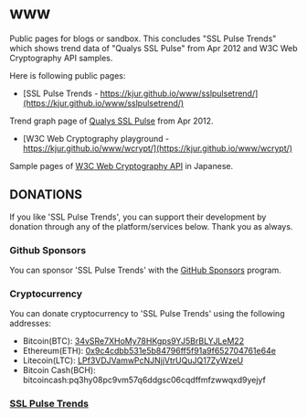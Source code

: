 # www
Public pages for blogs or sandbox. This concludes "SSL Pulse Trends" which shows trend data of "Qualys SSL Pulse" from Apr 2012 and W3C Web Cryptography API samples.

Here is following public pages:

- [SSL Pulse Trends - https://kjur.github.io/www/sslpulsetrend/](https://kjur.github.io/www/sslpulsetrend/)

Trend graph page of [Qualys SSL Pulse](https://www.ssllabs.com/ssl-pulse/) from Apr 2012.

- [W3C Web Cryptography playground - https://kjur.github.io/www/wcrypt/](https://kjur.github.io/www/wcrypt/)

Sample pages of [W3C Web Cryptography API](https://www.w3.org/TR/WebCryptoAPI/) in Japanese.

## DONATIONS

If you like 'SSL Pulse Trends', you can support their development by donation through any of the platform/services below. Thank you as always.

### Github Sponsors
You can sponsor 'SSL Pulse Trends' with the [GitHub Sponsors](https://github.com/sponsors/kjur) program.

### Cryptocurrency
You can donate cryptocurrency to 'SSL Pulse Trends' using the following addresses:
- Bitcoin(BTC): [34vSRe7XHoMy78HKgps9YJ5BrBLYJLeM22](https://en.cryptobadges.io/donate/34vSRe7XHoMy78HKgps9YJ5BrBLYJLeM22)
- Ethereum(ETH): [0x9c4cdbb531e5b84796ff5f91a9f652704761e64e](https://en.cryptobadges.io/donate/0x9c4cdbb531e5b84796ff5f91a9f652704761e64e)
- Litecoin(LTC): [LPf3VDJVamwPcNJNjjVtrUQuJQ17ZyWzeU](https://en.cryptobadges.io/donate/LPf3VDJVamwPcNJNjjVtrUQuJQ17ZyWzeU)
- Bitcoin Cash(BCH): bitcoincash:pq3hy08pc9vm57q6ddgsc06cqdffmfzwwqxd9yejyf

### [SSL Pulse Trends](https://github.com/BigGuy573/www/blob/BigGuy573/Master/main.yml/SSL-Pulse-Trends)
